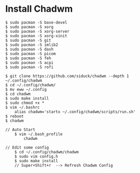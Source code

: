 # Install Chadwm
    $ sudo pacman -S base-devel
    $ sudo pacman -S xorg
    $ sudo pacman -S xorg-server
    $ sudo pacman -S xorg-xinit
    $ sudo pacman -S git
    $ sudo pacman -S imlib2
    $ sudo pacman -S dash
    $ sudo pacman -S picom
    $ sudo pacman -S feh
    $ sudo pacman -S acpi        
    $ sudo pacman -S rofi

    $ git clone https://github.com/siduck/chadwm --depth 1  ~/.config/chadwm
    $ cd ~/.config/chadwm/
    $ mv eww ~/.config
    $ cd chadwm
    $ sudo make install
    $ sudo chmod +x *
    $ vim ~/.bashrc
        alias chadwm='startx ~/.config/chadwm/scripts/run.sh'
    $ reboot
    $ chadwm

    // Auto Start
        $ vim ~/.bash_profile
            chadwm

    // Edit some config
        $ cd ~/.config/chadwm/chadwm
        $ sudo vim config.h
        $ sudo make install
        // Super+Shift+r  --> Refresh Chadwm Config


